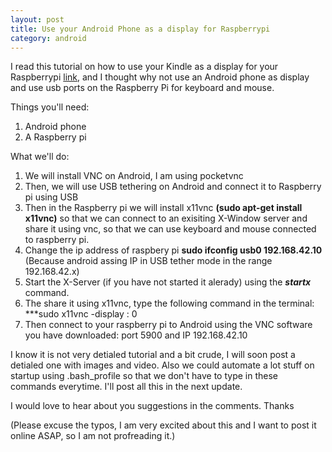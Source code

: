 ```yaml
---
layout: post
title: Use your Android Phone as a display for Raspberrypi
category: android
---
```



I read this tutorial on how to use your Kindle as a display for your Raspberrypi [link](http://www.ponnuki.net/2012/09/kindleberry-pi/), and I thought why not use an Android phone as display and use usb ports on the Raspberry Pi for keyboard and mouse.

Things you'll need:

1. Android phone
2. A Raspberry pi

What we'll do:

1. We will install VNC on Android, I am using pocketvnc
2. Then, we will use USB tethering on Android and connect it to Raspberry pi using USB
3. Then in the Raspberry pi we will install x11vnc **(sudo apt-get install x11vnc)** so that we can connect to an exisiting X-Window server and share it using vnc, so that we can use keyboard and mouse connected to raspberry pi.
4. Change the ip address of raspbery pi **sudo ifconfig usb0 192.168.42.10** (Because android assing IP in USB tether mode in the range 192.168.42.x)
5. Start the X-Server (if you have not started it alerady) using the  ***startx*** command.
6. The share it using x11vnc, type the following command in the terminal: ***sudo x11vnc -display : 0
7. Then connect to your raspberry pi to Android using the VNC software you have downloaded: port 5900 and IP 192.168.42.10

I know it is not very detialed tutorial and a bit crude, I will soon post a detialed one with images and video.
Also we could automate a lot stuff on startup using .bash_profile so that we don't have to type in these commands everytime.
I'll post all this in the next update.

I would love to hear about you suggestions in the comments.
Thanks

(Please excuse the typos, I am very excited about this and I want to post it online ASAP, so I am not profreading it.)